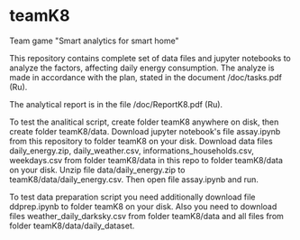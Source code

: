 # teamK8
Team game "Smart analytics for smart home"

This repository contains complete set of data files and jupyter notebooks to analyze
the factors, affecting daily energy consumption. The analyze is made in accordance 
with the plan, stated in the document /doc/tasks.pdf (Ru).

The analytical report is in the file /doc/ReportK8.pdf (Ru).

To test the analitical script, create folder teamK8 anywhere on disk, then create
folder teamK8/data. Download jupyter notebook's file assay.ipynb from this repository
to folder teamK8 on your disk. Download data files daily_energy.zip, daily_weather.csv,
informations_households.csv, weekdays.csv from folder teamK8/data in this repo to 
folder teamK8/data on your disk. Unzip file data/daily_energy.zip to teamK8/data/daily_energy.csv.
Then open file assay.ipynb and run. 

To test data preparation script you need additionally download file ddprep.ipynb
to folder teamK8 on your disk. Also you need to download files weather_daily_darksky.csv
from folder teamK8/data and all files from folder teamK8/data/daily_dataset.
